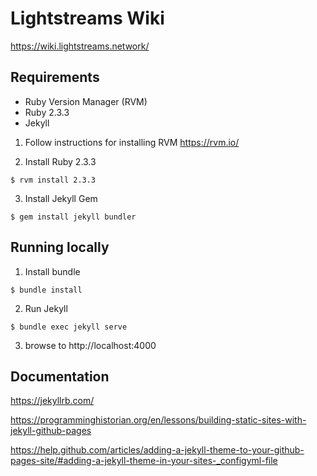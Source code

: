 # Lightstreams Wiki
https://wiki.lightstreams.network/

## Requirements

- Ruby Version Manager (RVM)
- Ruby 2.3.3
- Jekyll


1. Follow instructions for installing RVM
https://rvm.io/

2. Install Ruby 2.3.3
```
$ rvm install 2.3.3
```

3. Install Jekyll Gem
```
$ gem install jekyll bundler
```

## Running locally

1. Install bundle
```
$ bundle install
```

2. Run Jekyll
```
$ bundle exec jekyll serve
```

3. browse to http://localhost:4000

## Documentation

https://jekyllrb.com/

https://programminghistorian.org/en/lessons/building-static-sites-with-jekyll-github-pages

https://help.github.com/articles/adding-a-jekyll-theme-to-your-github-pages-site/#adding-a-jekyll-theme-in-your-sites-_configyml-file


